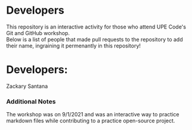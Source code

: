 # Developers
This repository is an interactive activity for those who attend UPE Code's Git and GitHub workshop. <br />
Below is a list of people that made pull requests to the repository to add their name, ingraining it permenantly in this repository!

# Developers:
Zackary Santana <br />

### Additional Notes
The workshop was on 9/1/2021 and was an interactive way to practice markdown files while contributing to a practice open-source project.
